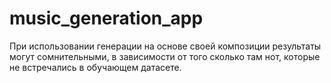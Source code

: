 # music_generation_app

При использовании генерации на основе своей композиции результаты могут сомнительными,  в зависимости от того сколько там нот, которые не встречались в обучающем датасете. 
